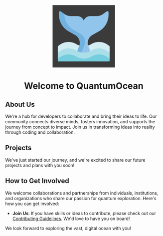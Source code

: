 <div align="center"> 
<img src="profile/images/logo1.png" width="200" alt="QuantumOcean Logo">
<h1>Welcome to QuantumOcean</h1>
<!-- <p>Building Bridges Over Digital Oceans.</p> -->
</div>


## About Us
We're a hub for developers to collaborate and bring their ideas to life. Our community connects diverse minds, fosters innovation, and supports the journey from concept to impact. Join us in transforming ideas into reality through coding and collaboration.

## Projects 

We've just started our journey, and we're excited to share our future projects and plans with you soon! 


## How to Get Involved

We welcome collaborations and partnerships from individuals, institutions, and organizations who share our passion for quantum exploration. Here's how you can get involved:

- **Join Us**: If you have skills or ideas to contribute, please check out our [Contributing Guidelines](CONTRIBUTING.md). We'd love to have you on board!

We look forward to exploring the vast, digital ocean with you!
